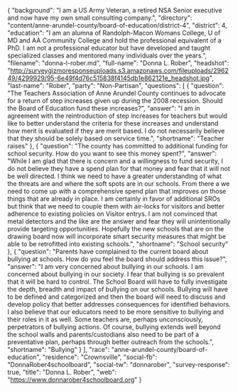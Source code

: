 {
  "background": "I am a US Army Veteran, a retired NSA Senior executive and now have my own small consulting company.",
  "directory": "content/anne-arundel-county/board-of-education/district-4",
  "district": 4,
  "education": "I am an alumna of Randolph-Macon Womans College, U of MD and AA Community College and hold the professional equivalent of a PhD. I am not a professional educator but have developed and taught specialized classes and mentored many individuals over the years.",
  "filename": "donna-l-rober.md",
  "full-name": "Donna L. Rober",
  "headshot": "http://surveygizmoresponseuploads.s3.amazonaws.com/fileuploads/296249/4299929/95-6e49f4d76c515838f4145db1e862121e_headshot.jpg",
  "last-name": "Rober",
  "party": "Non-Partisan",
  "questions": [
    {
      "question": "The Teachers Association of Anne Arundel County continues to advocate for a return of step increases given up during the 2008 recession. Should the Board of Education fund these increases?",
      "answer": "I am in agreement with the reintroduction of step increases for teachers but would like to better understand the criteria for these increases and understand how merit is evaluated if they are merit based. I do not necessarily believe that they should be solely based on service time.",
      "shortname": "Teacher raises"
    },
    {
      "question": "The county has committed to additional funding for school security. How do you want to see this money spent?",
      "answer": "While I am glad that there is concern and a willingness to fund security, I do not believe they have a spend plan for that money and fear that it will not be well directed. I think we need to have a greater understanding of what the threats are and where the soft spots are in our schools. From there a we need to come up with a comprehensive spend plan that improves on those things that are already in place. I am certainly in favor of additional SROs but think that we need to couple them with air-locks for visitors and better adherence to existing policies on Visitor entrys. I am not convinced that metal detectors and the like are the answer and fear they will unintentionally provide targeting opportunities. Hopefully the new schools that are on the drawing board now will incorporate smart security measures that might be able to be retrofitted into existing schools.",
      "shortname": "School security"
    },
    {
      "question": "Parents have complained to the current board about bullying at schools. How do you feel the board should address this issue?",
      "answer": "I am very concerned about bullying in our schools. I am concerned about bullying in our society. I fear that bullying is so prevalent that it will be hard to control. The School Board will have to fully investigate the depth, breadth and impact of bullying on our schools. Bullying will have to be defined and categorized and then the board will need to discuss and develop policy that better addresses consequences for identified behaviors. I also believe that our educators need to be more sensitive to bullying and their roles in it as well. Some teachers are, perhaps unconsciously, perpetrators of bullying actions. Of course, bullying extends well beyond the school walls and parents/custodians also need to be part of a preventative plan, perhaps through better outreach from the schools.",
      "shortname": "Bullying"
    }
  ],
  "race": "anne-arundel-county/board-of-education",
  "residence": "Crownsville",
  "social-fb": "DonnaRober4schoolboard",
  "social-tw": "donnarober",
  "survey-response": true,
  "title": "Donna L. Rober",
  "web": "https://www.donnarober4schoolboard.org"
}
